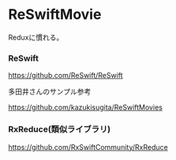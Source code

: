 # ReSwiftMovie
Reduxに慣れる。

### ReSwift
https://github.com/ReSwift/ReSwift

多田井さんのサンプル参考

https://github.com/kazukisugita/ReSwiftMovies

 

### RxReduce(類似ライブラリ)
https://github.com/RxSwiftCommunity/RxReduce
